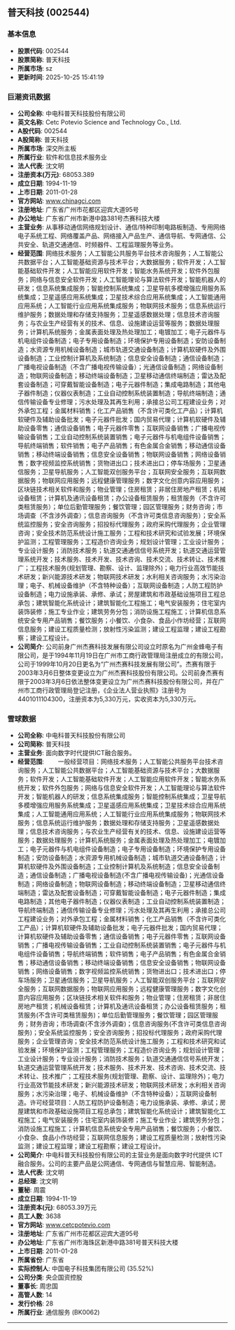 ## 普天科技 (002544)

### 基本信息

- **股票代码**: 002544
- **股票简称**: 普天科技
- **所属市场**: sz
- **更新时间**: 2025-10-25 15:41:19

### 巨潮资讯数据

- **公司全称**: 中电科普天科技股份有限公司
- **英文名称**: Cetc Potevio Science and Technology Co., Ltd.
- **A股代码**: 002544
- **A股简称**: 普天科技
- **所属市场**: 深交所主板
- **所属行业**: 软件和信息技术服务业
- **法人代表**: 沈文明
- **注册资本(万元)**: 68053.389
- **成立日期**: 1994-11-19
- **上市日期**: 2011-01-28
- **官方网站**: www.chinagci.com
- **注册地址**: 广东省广州市花都区迎宾大道95号
- **办公地址**: 广东省广州市新港中路381号杰赛科技大楼
- **主营业务**: 从事移动通信网络规划设计、通信/特种印制电路板制造、专用网络电子系统工程、网络覆盖产品、网络接入产品生产、通信导航、专网通信、公共安全、轨道交通通信、时频器件、工程监理服务等业务。
- **经营范围**: 网络技术服务；人工智能公共服务平台技术咨询服务；人工智能公共数据平台；人工智能基础资源与技术平台；大数据服务；软件开发；人工智能基础软件开发；人工智能应用软件开发；智能水务系统开发；软件外包服务；网络与信息安全软件开发；人工智能理论与算法软件开发；智能机器人的研发；信息系统集成服务；智能控制系统集成；卫星导航多模增强应用服务系统集成；卫星遥感应用系统集成；卫星技术综合应用系统集成；人工智能通用应用系统；人工智能行业应用系统集成服务；物联网技术服务；信息系统运行维护服务；数据处理和存储支持服务；卫星遥感数据处理；信息技术咨询服务；与农业生产经营有关的技术、信息、设施建设运营等服务；数据处理服务；计算机系统服务；金属表面处理及热处理加工；电镀加工；电子元器件与机电组件设备制造；电子专用设备制造；环境保护专用设备制造；安防设备制造；水资源专用机械设备制造；城市轨道交通设备制造；计算机软硬件及外围设备制造；工业控制计算机及系统制造；信息安全设备制造；通信设备制造；广播电视设备制造（不含广播电视传输设备）；光通信设备制造；网络设备制造；物联网设备制造；移动终端设备制造；卫星移动通信终端制造；雷达及配套设备制造；可穿戴智能设备制造；电子元器件制造；集成电路制造；其他电子器件制造；仪器仪表制造；工业自动控制系统装置制造；导航终端制造；通信传输设备专业修理；污水处理及其再生利用；承接总公司工程建设业务；对外承包工程；金属材料销售；化工产品销售（不含许可类化工产品）；计算机软硬件及辅助设备批发；电子元器件批发；国内贸易代理；计算机软硬件及辅助设备零售；通信设备销售；电子元器件零售；互联网设备销售；广播电视传输设备销售；工业自动控制系统装置销售；电子元器件与机电组件设备销售；导航终端销售；软件销售；电子产品销售；有色金属合金销售；移动通信设备销售；移动终端设备销售；信息安全设备销售；物联网设备销售；网络设备销售；数字视频监控系统销售；货物进出口；技术进出口；停车场服务；卫星通信服务；卫星导航服务；人工智能双创服务平台；互联网安全服务；互联网数据服务；物联网应用服务；远程健康管理服务；数字文化创意内容应用服务；区块链技术相关软件和服务；物业管理；住房租赁；非居住房地产租赁；机械设备租赁；计算机及通讯设备租赁；办公设备租赁服务；租赁服务（不含许可类租赁服务）；单位后勤管理服务；餐饮管理；园区管理服务；财务咨询；市场调查（不含涉外调查）；信息咨询服务（不含许可类信息咨询服务）；安全系统监控服务；安全咨询服务；招投标代理服务；政府采购代理服务；企业管理咨询；安全技术防范系统设计施工服务；工程和技术研究和试验发展；环境保护监测；工程管理服务；工程造价咨询业务；规划设计管理；工业设计服务；专业设计服务；消防技术服务；轨道交通通信信号系统开发；轨道交通运营管理系统开发；技术服务、技术开发、技术咨询、技术交流、技术转让、技术推广；工程技术服务(规划管理、勘察、设计、监理除外)；电力行业高效节能技术研发；新兴能源技术研发；物联网技术研发；水利相关咨询服务；水污染治理；电子、机械设备维护（不含特种设备）；互联网设备制造；人防工程防护设备制造；电力设施承装、承修、承试；房屋建筑和市政基础设施项目工程总承包；建筑智能化系统设计；建筑智能化工程施工；电气安装服务；住宅室内装饰装修；施工专业作业；建筑劳务分包；消防设施工程施工；计算机信息系统安全专用产品销售；餐饮服务；小餐饮、小食杂、食品小作坊经营；互联网信息服务；建设工程质量检测；放射性污染监测；建设工程监理；建设工程勘察；建设工程设计。
- **公司简介**: 公司前身广州杰赛科技发展有限公司设立时原名为广州金蜂电子有限公司，是于1994年11月19日在广州市工商行政管理局注册成立的有限公司，公司于1999年10月20日更名为“广州杰赛科技发展有限公司”。杰赛有限于2003年3月6日整体变更设立为广州杰赛科技股份有限公司。公司前身杰赛有限于2003年3月6日依法整体变更设立为广州杰赛科技股份有限公司，并在广州市工商行政管理局登记注册，《企业法人营业执照》注册号为4401011104300，注册资本为5,330万元，实收资本为5,330万元。

### 雪球数据

- **公司全称**: 中电科普天科技股份有限公司
- **公司简称**: 普天科技
- **主营业务**: 面向数字时代提供ICT融合服务。
- **经营范围**: 　　一般经营项目：网络技术服务；人工智能公共服务平台技术咨询服务；人工智能公共数据平台；人工智能基础资源与技术平台；大数据服务；软件开发；人工智能基础软件开发；人工智能应用软件开发；智能水务系统开发；软件外包服务；网络与信息安全软件开发；人工智能理论与算法软件开发；智能机器人的研发；信息系统集成服务；智能控制系统集成；卫星导航多模增强应用服务系统集成；卫星遥感应用系统集成；卫星技术综合应用系统集成；人工智能通用应用系统；人工智能行业应用系统集成服务；物联网技术服务；信息系统运行维护服务；数据处理和存储支持服务；卫星遥感数据处理；信息技术咨询服务；与农业生产经营有关的技术、信息、设施建设运营等服务；数据处理服务；计算机系统服务；金属表面处理及热处理加工；电镀加工；电子元器件与机电组件设备制造；电子专用设备制造；环境保护专用设备制造；安防设备制造；水资源专用机械设备制造；城市轨道交通设备制造；计算机软硬件及外围设备制造；工业控制计算机及系统制造；信息安全设备制造；通信设备制造；广播电视设备制造(不含广播电视传输设备)；光通信设备制造；网络设备制造；物联网设备制造；移动终端设备制造；卫星移动通信终端制造；雷达及配套设备制造；可穿戴智能设备制造；电子元器件制造；集成电路制造；其他电子器件制造；仪器仪表制造；工业自动控制系统装置制造；导航终端制造；通信传输设备专业修理；污水处理及其再生利用；承接总公司工程建设业务；对外承包工程；金属材料销售；化工产品销售（不含许可类化工产品）；计算机软硬件及辅助设备批发；电子元器件批发；国内贸易代理；计算机软硬件及辅助设备零售；通信设备销售；电子元器件零售；互联网设备销售；广播电视传输设备销售；工业自动控制系统装置销售；电子元器件与机电组件设备销售；导航终端销售；软件销售；电子产品销售；有色金属合金销售；移动通信设备销售；移动终端设备销售；信息安全设备销售；物联网设备销售；网络设备销售；数字视频监控系统销售；货物进出口；技术进出口；停车场服务；卫星通信服务；卫星导航服务；人工智能双创服务平台；互联网安全服务；互联网数据服务；物联网应用服务；远程健康管理服务；数字文化创意内容应用服务；区块链技术相关软件和服务；物业管理；住房租赁；非居住房地产租赁；机械设备租赁；计算机及通讯设备租赁；办公设备租赁服务；租赁服务(不含许可类租赁服务)；单位后勤管理服务；餐饮管理；园区管理服务；财务咨询；市场调查(不含涉外调查)；信息咨询服务(不含许可类信息咨询服务)；安全系统监控服务；安全咨询服务；招投标代理服务；政府采购代理服务；企业管理咨询；安全技术防范系统设计施工服务；工程和技术研究和试验发展；环境保护监测；工程管理服务；工程造价咨询业务；规划设计管理；工业设计服务；专业设计服务；消防技术服务；轨道交通通信信号系统开发；轨道交通运营管理系统开发；技术服务、技术开发、技术咨询、技术交流、技术转让、技术推广；工程技术服务(规划管理、勘察、设计、监理除外)；电力行业高效节能技术研发；新兴能源技术研发；物联网技术研发；水利相关咨询服务；水污染治理；电子、机械设备维护（不含特种设备）；互联网设备制造。许可经营项目：人防工程防护设备制造；电力设施承装、承修、承试；房屋建筑和市政基础设施项目工程总承包；建筑智能化系统设计；建筑智能化工程施工；电气安装服务；住宅室内装饰装修；施工专业作业；建筑劳务分包；消防设施工程施工；计算机信息系统安全专用产品销售；餐饮服务；小餐饮、小食杂、食品小作坊经营；互联网信息服务；建设工程质量检测；放射性污染监测；建设工程监理；建设工程勘察；建设工程设计。
- **公司简介**: 中电科普天科技股份有限公司的主营业务是面向数字时代提供 ICT 融合服务。公司的主要产品是公网通信、专网通信与智慧应用、智能制造。
- **法人代表**: 沈文明
- **总经理**: 沈文明
- **董秘**: 周震
- **成立日期**: 1994-11-19
- **注册资本(元)**: 68053.39万元
- **员工人数**: 3638
- **官方网站**: www.cetcpotevio.com
- **注册地址**: 广东省广州市花都区迎宾大道95号
- **办公地址**: 广东省广州市海珠区新港中路381号普天科技大楼
- **上市日期**: 2011-01-28
- **所属省份**: 广东省
- **实际控制人**: 中国电子科技集团有限公司 (35.52%)
- **公司分类**: 央企国资控股
- **董事长**: 周忠国
- **高管人数**: 14
- **发行价格**: 28
- **所属行业**: 通信服务 (BK0062)

---